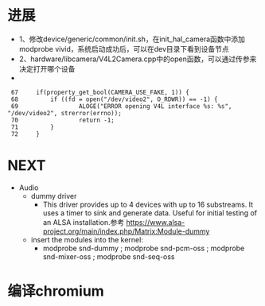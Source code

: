 # 进展
- 1、修改device/generic/common/init.sh，在init_hal_camera函数中添加 modprobe vivid，系统启动成功后，可以在dev目录下看到设备节点
- 2、hardware/libcamera/V4L2Camera.cpp中的open函数，可以通过传参来决定打开哪个设备
 -  
 ```
  67     if(property_get_bool(CAMERA_USE_FAKE, 1)) {
  68         if ((fd = open("/dev/video2", O_RDWR)) == -1) {
  69                 ALOGE("ERROR opening V4L interface %s: %s", "/dev/video2", strerror(errno));
  70                 return -1;
  71         }
  72     }
 
 ```

# NEXT
- Audio
  -  dummy driver
     - This driver provides up to 4 devices with up to 16 substreams. It uses a timer to sink and generate data. Useful for initial testing of an ALSA installation.参考 https://www.alsa-project.org/main/index.php/Matrix:Module-dummy
  -  insert the modules into the kernel:
     - modprobe snd-dummy ; modprobe snd-pcm-oss ; modprobe snd-mixer-oss ; modprobe snd-seq-oss
     
     
# 编译chromium
